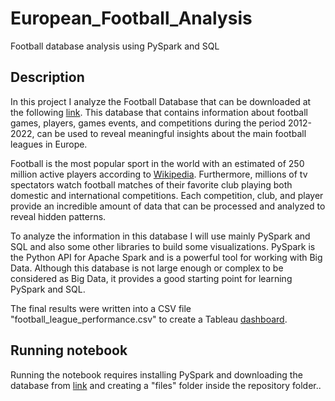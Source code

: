 # European_Football_Analysis
Football database analysis using PySpark and SQL

## Description
In this project I analyze the Football Database that can be downloaded at the following [link](https://www.kaggle.com/datasets/davidcariboo/player-scores). This database that contains information about football games, players, games events, and competitions during the period 2012-2022, can be used to reveal meaningful insights about the main football leagues in Europe. 

Football is the most popular sport in the world with an estimated of 250 million active players according to [Wikipedia](https://en.wikipedia.org/wiki/Association_football). Furthermore, millions of tv spectators watch football matches of their favorite club playing both domestic and international competitions. Each competition, club, and player provide an incredible amount of data that can be processed and analyzed to reveal hidden patterns. 

To analyze the information in this database I will use mainly PySpark and SQL and also some other libraries to build some visualizations. PySpark is the Python API for Apache Spark and is a powerful tool for working with Big Data. Although this database is not large enough or complex to be considered as Big Data, it provides a good starting point for learning PySpark and SQL.

The final results were written into a CSV file "football_league_performance.csv" to create a Tableau [dashboard](https://public.tableau.com/views/EuropeanFootballLeagues_16879911046350/Dashboard1?:language=es-ES&:display_count=n&:origin=viz_share_linkv).

## Running notebook
Running the notebook requires installing PySpark and downloading the database from [link](https://www.kaggle.com/datasets/davidcariboo/player-scores) and creating a "files" folder inside the repository folder..
